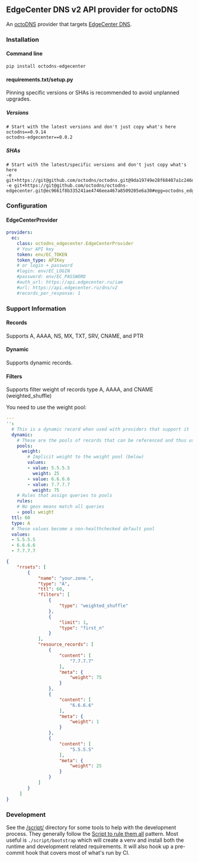 ## EdgeCenter DNS v2 API provider for octoDNS

An [octoDNS](https://github.com/octodns/octodns/) provider that targets [EdgeCenter DNS](https://edgecenter.ru/dns/).

### Installation

#### Command line

```
pip install octodns-edgecenter
```

#### requirements.txt/setup.py

Pinning specific versions or SHAs is recommended to avoid unplanned upgrades.

##### Versions

```
# Start with the latest versions and don't just copy what's here
octodns==0.9.14
octodns-edgecenter==0.0.2
```

##### SHAs

```
# Start with the latest/specific versions and don't just copy what's here
-e git+https://git@github.com/octodns/octodns.git@9da19749e28f68407a1c246dfdf65663cdc1c422#egg=octodns
-e git+https://git@github.com/octodns/octodns-edgecenter.git@ec9661f8b335241ae4746eea467a8509205e6a30#egg=octodns_edgecenter
```

### Configuration


#### EdgeCenterProvider

```yaml
providers:
  ec:
    class: octodns_edgecenter.EdgeCenterProvider
    # Your API key
    token: env/EC_TOKEN
    token_type: APIKey
    # or login + password
    #login: env/EC_LOGIN
    #password: env/EC_PASSWORD
    #auth_url: https://api.edgecenter.ru/iam
    #url: https://api.edgecenter.ru/dns/v2
    #records_per_response: 1
```

### Support Information

#### Records

Supports A, AAAA, NS, MX, TXT, SRV, CNAME, and PTR

#### Dynamic

Supports dynamic records.

#### Filters

Supports filter weight of records type A, AAAA, and CNAME (weighted_shuffle)

You need to use the weight pool:

```yaml
---
'':
  # This is a dynamic record when used with providers that support it
  dynamic:
    # These are the pools of records that can be referenced and thus used by rules
    pools:
      weight:
        # Implicit weight to the weight pool (below)
        values:
        - value: 5.5.5.5
          weight: 25
        - value: 6.6.6.6
        - value: 7.7.7.7
          weight: 75
    # Rules that assign queries to pools
    rules:
    # No geos means match all queries
    - pool: weight
  ttl: 60
  type: A
  # These values become a non-healthchecked default pool
  values:
  - 5.5.5.5
  - 6.6.6.6
  - 7.7.7.7
```
```json
{
    "rrsets": [
        {
            "name": "your.zone.",
            "type": "A",
            "ttl": 60,
            "filters": [
                {
                    "type": "weighted_shuffle"
                },
                {
                    "limit": 1,
                    "type": "first_n"
                }
            ],
            "resource_records": [
                {
                    "content": [
                        "7.7.7.7"
                    ],
                    "meta": {
                        "weight": 75
                    }
                },
                {
                    "content": [
                        "6.6.6.6"
                    ],
                    "meta": {
                        "weight": 1
                    }
                },
                {
                    "content": [
                        "5.5.5.5"
                    ],
                    "meta": {
                        "weight": 25
                    }
                }
            ]
        }
     ]
}

```

### Development

See the [/script/](/script/) directory for some tools to help with the development process. They generally follow the [Script to rule them all](https://github.com/github/scripts-to-rule-them-all) pattern. Most useful is `./script/bootstrap` which will create a venv and install both the runtime and development related requirements. It will also hook up a pre-commit hook that covers most of what's run by CI.
